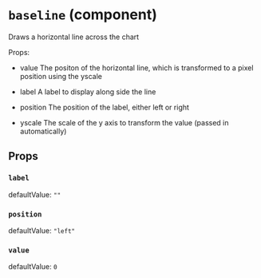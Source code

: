 `baseline` (component)
======================

Draws a horizontal line across the chart

Props:

- value          The positon of the horizontal line, which is transformed to
                 a pixel position using the yscale
- label          A label to display along side the line
- position       The position of the label, either left or right

- yscale         The scale of the y axis to transform the value
                 (passed in automatically)

Props
-----

### `label`

defaultValue: `""`


### `position`

defaultValue: `"left"`


### `value`

defaultValue: `0`

